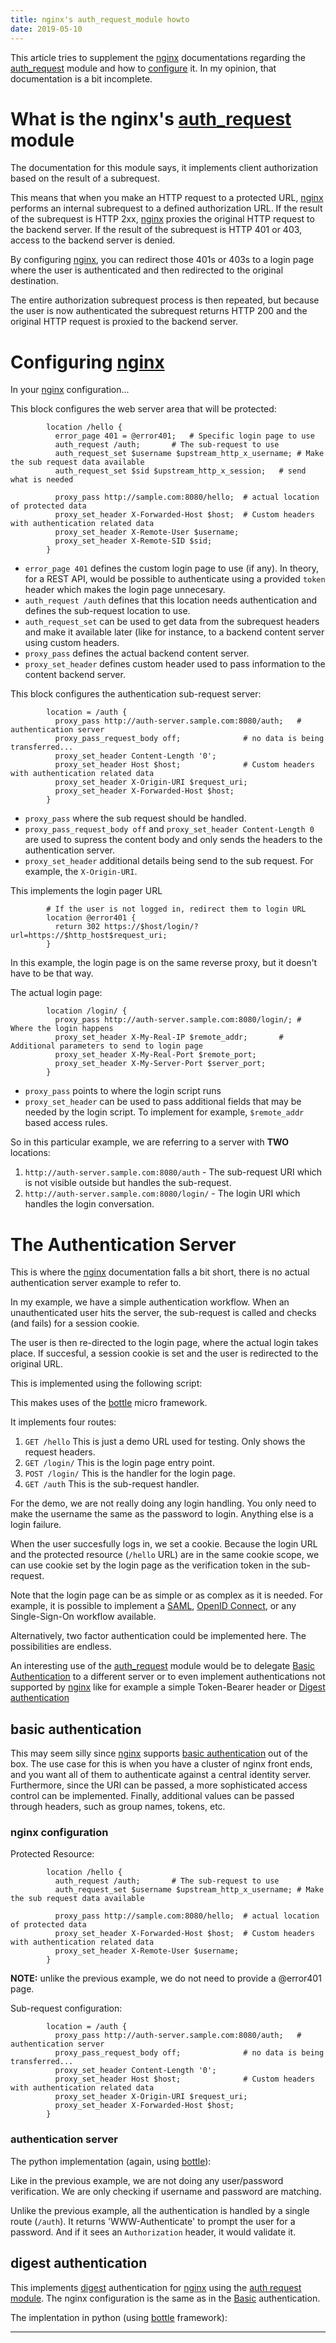 ```yaml
---
title: nginx's auth_request_module howto
date: 2019-05-10
---
```


This article tries to supplement the [nginx][nginx] documentations
regarding the [auth_request][ngx_http_auth_request_module] module
and how to [configure][config] it.  In my opinion, that documentation
is a bit incomplete.

# What is the nginx's [auth_request][ngx_http_auth_request_module] module

The documentation for this module says, it implements client
authorization based on the result of a subrequest.

This means that when you make an HTTP request to a protected URL,
[nginx][nginx] performs an internal subrequest to a defined
authorization URL. If the result of the subrequest is HTTP 2xx,
[nginx][nginx] proxies the original HTTP request to the backend server.
If the result of the subrequest is HTTP 401 or 403, access to the
backend server is denied.

By configuring [nginx][nginx], you can redirect those 401s or 403s to
a login page where the user is authenticated and then redirected to
the original destination.

The entire authorization subrequest process is then repeated, but
because the user is now authenticated the subrequest returns HTTP 200
and the original HTTP request is proxied to the backend server.

# Configuring [nginx][nginx]

In your [nginx][nginx] configuration...

This block configures the web server area that will be protected:

```
        location /hello {
          error_page 401 = @error401;	# Specific login page to use
          auth_request /auth;		# The sub-request to use
          auth_request_set $username $upstream_http_x_username;	# Make the sub request data available
          auth_request_set $sid $upstream_http_x_session;	# send what is needed

          proxy_pass http://sample.com:8080/hello;	# actual location of protected data
          proxy_set_header X-Forwarded-Host $host;	# Custom headers with authentication related data
          proxy_set_header X-Remote-User $username;
          proxy_set_header X-Remote-SID $sid;
        }
```

- `error_page 401` defines the custom login page to use (if any).
  In theory, for a REST API, would be possible to authenticate
  using a provided `token` header which makes the login page
  unnecesary.
- `auth_request /auth` defines that this location needs authentication
  and defines the sub-request location to use.
- `auth_request_set` can be used to get data from the subrequest
  headers and make it available later (like for instance, to a
  backend content server using custom headers.
- `proxy_pass` defines the actual backend content server.
- `proxy_set_header` defines custom header used to pass information
  to the content backend server.


This block configures the authentication sub-request server:

```
        location = /auth {
          proxy_pass http://auth-server.sample.com:8080/auth;	# authentication server
          proxy_pass_request_body off;				# no data is being transferred...
          proxy_set_header Content-Length '0';
          proxy_set_header Host $host;				# Custom headers with authentication related data
          proxy_set_header X-Origin-URI $request_uri;
          proxy_set_header X-Forwarded-Host $host;
        }
```

- `proxy_pass` where the sub request should be handled.
- `proxy_pass_request_body off` and `proxy_set_header Content-Length 0` are
  used to supress the content body and only sends the headers to the
  authentication server.
- `proxy_set_header` additional details being send to the sub request.
  For example, the `X-Origin-URI`.

This implements the login pager URL

```
        # If the user is not logged in, redirect them to login URL
        location @error401 {
          return 302 https://$host/login/?url=https://$http_host$request_uri;
        }
```
In this example, the login page is on the same reverse proxy, but
it doesn't have to be that way.

The actual login page:

```
        location /login/ {
          proxy_pass http://auth-server.sample.com:8080/login/;	# Where the login happens
          proxy_set_header X-My-Real-IP $remote_addr;		# Additional parameters to send to login page
          proxy_set_header X-My-Real-Port $remote_port;
          proxy_set_header X-My-Server-Port $server_port;
        }
```
- `proxy_pass` points to where the login script runs
- `proxy_set_header` can be used to pass additional fields that may
  be needed by the login script.  To implement for example,
  `$remote_addr` based access rules.

So in this particular example, we are referring to a server with
**TWO** locations:

1. `http://auth-server.sample.com:8080/auth` - The sub-request URI which is not visible
   outside but handles the sub-request.
2. `http://auth-server.sample.com:8080/login/` - The login URI which handles the
   login conversation.

# The Authentication Server

This is where the [nginx][nginx] documentation falls a bit short, there
is no actual authentication server example to refer to.

In my example, we have a simple authentication workflow.  When an
unauthenticated user hits the server, the sub-request is called
and checks (and fails) for a session cookie.

The user is then re-directed to the login page, where the actual
login takes place.  If succesful, a session cookie is set and
the user is redirected to the original URL.

This is implemented using the following script:

<script src="https://tortugalabs.github.io/embed-like-gist/embed.js?style=paraiso-light&showBorder=on&showLineNumbers=on&showFileMeta=on&showCopy=on&fetchFromJsDelivr=on&target=https://github.com/alejandroliu/0ink.net/blob/master/snippets/nginx_mod_authrequest/auth1.py"></script>

This makes uses of the [bottle][bottlepy] micro framework.

It implements four routes:

1. `GET /hello`
   This is just a demo URL used for testing.  Only shows the request headers.
2. `GET /login/`
   This is the login page entry point.
3. `POST /login/`
   This is the handler for the login page.
4. `GET /auth`
   This is the sub-request handler.

For the demo, we are not really doing any login handling.  You only
need to make the username the same as the password to login.  Anything
else is a login failure.

When the user succesfully logs in, we set a cookie.  Because the
login URL and the protected resource (`/hello` URL) are in the
same cookie scope, we can use cookie set by the login page
as the verification token in the sub-request.

Note that the login page can be as simple or as complex as it is
needed.  For example, it is possible to implement a [SAML][saml],
[OpenID Connect][oidc], or any Single-Sign-On workflow
available.

Alternatively, two factor authentication could be implemented here.
The possibilities are endless.

An interesting use of the [auth_request][ngx_http_auth_request_module]
module would be to delegate [Basic Authentication][basicauth] to a different
server or to even implement authentications not supported by
[nginx][nginx] like for example a simple Token-Bearer header or
[Digest authentication][digest]

## basic authentication

This may seem silly since [nginx][nginx] supports [basic authentication][basicauth]
out of the box.  The use case for this is when you have a cluster of nginx
front ends, and you want all of them to authenticate against a central
identity server.  Furthermore, since the URI can be passed, a more sophisticated
access control can be implemented.  Finally, additional values can be passed
through headers, such as group names, tokens, etc.

### nginx configuration

Protected Resource:

```
        location /hello {
          auth_request /auth;		# The sub-request to use
          auth_request_set $username $upstream_http_x_username;	# Make the sub request data available

          proxy_pass http://sample.com:8080/hello;	# actual location of protected data
          proxy_set_header X-Forwarded-Host $host;	# Custom headers with authentication related data
          proxy_set_header X-Remote-User $username;
        }
```

**NOTE:** unlike the previous example, we do not need to provide a @error401 page.

Sub-request configuration:

```
        location = /auth {
          proxy_pass http://auth-server.sample.com:8080/auth;	# authentication server
          proxy_pass_request_body off;				# no data is being transferred...
          proxy_set_header Content-Length '0';
          proxy_set_header Host $host;				# Custom headers with authentication related data
          proxy_set_header X-Origin-URI $request_uri;
          proxy_set_header X-Forwarded-Host $host;
        }
```

### authentication server

The python implementation (again, using [bottle][bottlepy]):

<script src="https://tortugalabs.github.io/embed-like-gist/embed.js?style=paraiso-light&showBorder=on&showLineNumbers=on&showFileMeta=on&showCopy=on&fetchFromJsDelivr=on&target=https://github.com/alejandroliu/0ink.net/blob/master/snippets/nginx_mod_authrequest/auth2.py"></script>

Like in the previous example, we are not doing any user/password verification.  We are only
checking if username and password are matching.

Unlike the previous example, all the authentication is handled by a single route (`/auth`).
It returns 'WWW-Authenticate' to prompt the user for a password.  And if it sees
an `Authorization` header, it would validate it.

## digest authentication

This implements [digest][digest] authentication for [nginx][nginx] using the
[auth request module][ngx_http_auth_request_module].  The nginx configuration is the
same as in the [Basic][basicauth] authentication.

The implentation in python (using [bottle][bottlepy] framework):

<script src="https://tortugalabs.github.io/embed-like-gist/embed.js?style=paraiso-light&showBorder=on&showLineNumbers=on&showFileMeta=on&showCopy=on&fetchFromJsDelivr=on&target=https://github.com/alejandroliu/0ink.net/blob/master/snippets/nginx_mod_authrequest/auth3.py"></script>


* * *

[nginx]: http://nginx.org/en/
[ngx_http_auth_request_module]: http://nginx.org/en/docs/http/ngx_http_auth_request_module.html
[config]: https://docs.nginx.com/nginx/admin-guide/security-controls/configuring-subrequest-authentication/
[bottlepy]: https://bottlepy.org/
[SAML]: https://en.wikipedia.org/wiki/Security_Assertion_Markup_Language
[oidc]: https://openid.net/connect/
[basicauth]: https://en.wikipedia.org/wiki/Basic_access_authentication
[digest]: https://en.wikipedia.org/wiki/Digest_access_authentication

